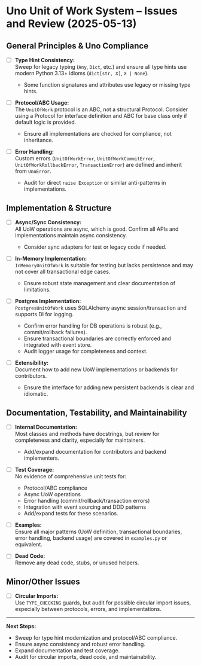 # Uno Unit of Work System – Issues and Review (2025-05-13)

## General Principles & Uno Compliance

- [ ] **Type Hint Consistency:**  
  Sweep for legacy typing (`Any`, `Dict`, etc.) and ensure all type hints use modern Python 3.13+ idioms (`dict[str, X]`, `X | None`).
  - Some function signatures and attributes use legacy or missing type hints.

- [ ] **Protocol/ABC Usage:**  
  The `UnitOfWork` protocol is an ABC, not a structural Protocol. Consider using a Protocol for interface definition and ABC for base class only if default logic is provided.
  - Ensure all implementations are checked for compliance, not inheritance.

- [ ] **Error Handling:**  
  Custom errors (`UnitOfWorkError`, `UnitOfWorkCommitError`, `UnitOfWorkRollbackError`, `TransactionError`) are defined and inherit from `UnoError`.
  - Audit for direct `raise Exception` or similar anti-patterns in implementations.

## Implementation & Structure

- [ ] **Async/Sync Consistency:**  
  All UoW operations are async, which is good. Confirm all APIs and implementations maintain async consistency.
  - Consider sync adapters for test or legacy code if needed.

- [ ] **In-Memory Implementation:**  
  `InMemoryUnitOfWork` is suitable for testing but lacks persistence and may not cover all transactional edge cases.
  - Ensure robust state management and clear documentation of limitations.

- [ ] **Postgres Implementation:**  
  `PostgresUnitOfWork` uses SQLAlchemy async session/transaction and supports DI for logging.
  - Confirm error handling for DB operations is robust (e.g., commit/rollback failures).
  - Ensure transactional boundaries are correctly enforced and integrated with event store.
  - Audit logger usage for completeness and context.

- [ ] **Extensibility:**  
  Document how to add new UoW implementations or backends for contributors.
  - Ensure the interface for adding new persistent backends is clear and idiomatic.

## Documentation, Testability, and Maintainability

- [ ] **Internal Documentation:**  
  Most classes and methods have docstrings, but review for completeness and clarity, especially for maintainers.
  - Add/expand documentation for contributors and backend implementers.

- [ ] **Test Coverage:**  
  No evidence of comprehensive unit tests for:
  - Protocol/ABC compliance
  - Async UoW operations
  - Error handling (commit/rollback/transaction errors)
  - Integration with event sourcing and DDD patterns
  - Add/expand tests for these scenarios.

- [ ] **Examples:**  
  Ensure all major patterns (UoW definition, transactional boundaries, error handling, backend usage) are covered in `examples.py` or equivalent.

- [ ] **Dead Code:**  
  Remove any dead code, stubs, or unused helpers.

## Minor/Other Issues

- [ ] **Circular Imports:**  
  Use `TYPE_CHECKING` guards, but audit for possible circular import issues, especially between protocols, errors, and implementations.

---

**Next Steps:**
- Sweep for type hint modernization and protocol/ABC compliance.
- Ensure async consistency and robust error handling.
- Expand documentation and test coverage.
- Audit for circular imports, dead code, and maintainability.

